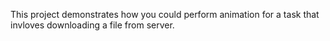 This project demonstrates how you could perform animation for a task that invloves downloading a file from server.
